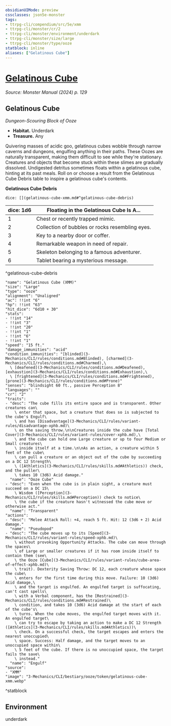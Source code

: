 ```yaml
---
obsidianUIMode: preview
cssclasses: json5e-monster
tags:
- ttrpg-cli/compendium/src/5e/xmm
- ttrpg-cli/monster/cr/2
- ttrpg-cli/monster/environment/underdark
- ttrpg-cli/monster/size/large
- ttrpg-cli/monster/type/ooze
statblock: inline
aliases: ["Gelatinous Cube"]
---
```

# [Gelatinous Cube](3-Mechanics\CLI\bestiary\ooze/gelatinous-cube-xmm.md)
*Source: Monster Manual (2024) p. 129*  

## Gelatinous Cube

*Dungeon-Scouring Block of Ooze*

- **Habitat.** Underdark  
- **Treasure.** Any  

Quivering masses of acidic goo, gelatinous cubes wobble through narrow caverns and dungeons, engulfing anything in their paths. These Oozes are naturally transparent, making them difficult to see while they're stationary. Creatures and objects that become stuck within these slimes are gradually dissolved. Undigested detritus sometimes floats within a gelatinous cube, hinting at its past meals. Roll on or choose a result from the Gelatinous Cube Debris table to inspire a gelatinous cube's contents.

**Gelatinous Cube Debris**

`dice: [](gelatinous-cube-xmm.md#^gelatinous-cube-debris)`

| dice: 1d6 | Floating in the Gelatinous Cube Is A... |
|-----------|-----------------------------------------|
| 1 | Chest or recently trapped mimic. |
| 2 | Collection of bubbles or rocks resembling eyes. |
| 3 | Key to a nearby door or coffer. |
| 4 | Remarkable weapon in need of repair. |
| 5 | Skeleton belonging to a famous adventurer. |
| 6 | Tablet bearing a mysterious message. |
^gelatinous-cube-debris

```statblock
"name": "Gelatinous Cube (XMM)"
"size": "Large"
"type": "ooze"
"alignment": "Unaligned"
"ac": !!int "6"
"hp": !!int "63"
"hit_dice": "6d10 + 30"
"stats":
- !!int "14"
- !!int "3"
- !!int "20"
- !!int "1"
- !!int "6"
- !!int "1"
"speed": "15 ft."
"damage_immunities": "acid"
"condition_immunities": "[blinded](3-Mechanics/CLI/rules/conditions.md#Blinded), [charmed](3-Mechanics/CLI/rules/conditions.md#Charmed),\
  \ [deafened](3-Mechanics/CLI/rules/conditions.md#Deafened), [exhaustion](3-Mechanics/CLI/rules/conditions.md#Exhaustion),\
  \ [frightened](3-Mechanics/CLI/rules/conditions.md#Frightened), [prone](3-Mechanics/CLI/rules/conditions.md#Prone)"
"senses": "blindsight 60 ft., passive Perception 8"
"languages": ""
"cr": "2"
"traits":
- "desc": "The cube fills its entire space and is transparent. Other creatures can\
    \ enter that space, but a creature that does so is subjected to the cube's Engulf\
    \ and has [Disadvantage](3-Mechanics/CLI/rules/variant-rules/disadvantage-xphb.md)\
    \ on the saving throw.\n\nCreatures inside the cube have [Total Cover](3-Mechanics/CLI/rules/variant-rules/cover-xphb.md),\
    \ and the cube can hold one Large creature or up to four Medium or Small creatures\
    \ inside itself at a time.\n\nAs an action, a creature within 5 feet of the cube\
    \ can pull a creature or an object out of the cube by succeeding on a DC 12 Strength\
    \ ([Athletics](3-Mechanics/CLI/rules/skills.md#Athletics)) check, and the puller\
    \ takes 10 (3d6) Acid damage."
  "name": "Ooze Cube"
- "desc": "Even when the cube is in plain sight, a creature must succeed on a DC 15\
    \ Wisdom ([Perception](3-Mechanics/CLI/rules/skills.md#Perception)) check to notice\
    \ the cube if the creature hasn't witnessed the cube move or otherwise act."
  "name": "Transparent"
"actions":
- "desc": "Melee Attack Roll: +4, reach 5 ft. Hit: 12 (3d6 + 2) Acid damage."
  "name": "Pseudopod"
- "desc": "The cube moves up to its [Speed](3-Mechanics/CLI/rules/variant-rules/speed-xphb.md)\
    \ without provoking Opportunity Attacks. The cube can move through the spaces\
    \ of Large or smaller creatures if it has room inside itself to contain them (see\
    \ the Ooze [Cube](3-Mechanics/CLI/rules/variant-rules/cube-area-of-effect-xphb.md)\
    \ trait). Dexterity Saving Throw: DC 12, each creature whose space the cube\
    \ enters for the first time during this move. Failure: 10 (3d6) Acid damage,\
    \ and the target is engulfed. An engulfed target is suffocating, can't cast spells\
    \ with a Verbal component, has the [Restrained](3-Mechanics/CLI/rules/conditions.md#Restrained)\
    \ condition, and takes 10 (3d6) Acid damage at the start of each of the cube's\
    \ turns. When the cube moves, the engulfed target moves with it. An engulfed target\
    \ can try to escape by taking an action to make a DC 12 Strength ([Athletics](3-Mechanics/CLI/rules/skills.md#Athletics))\
    \ check. On a successful check, the target escapes and enters the nearest unoccupied\
    \ space. Success: Half damage, and the target moves to an unoccupied space within\
    \ 5 feet of the cube. If there is no unoccupied space, the target fails the save\
    \ instead."
  "name": "Engulf"
"source":
- "XMM"
"image": "3-Mechanics/CLI/bestiary/ooze/token/gelatinous-cube-xmm.webp"
```
^statblock

## Environment

underdark